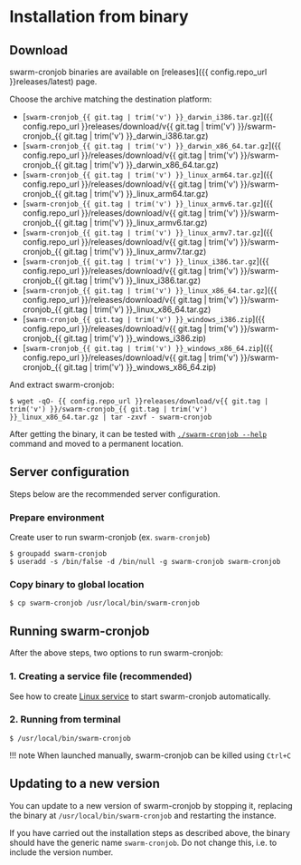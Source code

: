 # Installation from binary

## Download

swarm-cronjob binaries are available on [releases]({{ config.repo_url }}releases/latest) page.

Choose the archive matching the destination platform:

* [`swarm-cronjob_{{ git.tag | trim('v') }}_darwin_i386.tar.gz`]({{ config.repo_url }}releases/download/v{{ git.tag | trim('v') }}/swarm-cronjob_{{ git.tag | trim('v') }}_darwin_i386.tar.gz)
* [`swarm-cronjob_{{ git.tag | trim('v') }}_darwin_x86_64.tar.gz`]({{ config.repo_url }}/releases/download/v{{ git.tag | trim('v') }}/swarm-cronjob_{{ git.tag | trim('v') }}_darwin_x86_64.tar.gz)
* [`swarm-cronjob_{{ git.tag | trim('v') }}_linux_arm64.tar.gz`]({{ config.repo_url }}/releases/download/v{{ git.tag | trim('v') }}/swarm-cronjob_{{ git.tag | trim('v') }}_linux_arm64.tar.gz)
* [`swarm-cronjob_{{ git.tag | trim('v') }}_linux_armv6.tar.gz`]({{ config.repo_url }}/releases/download/v{{ git.tag | trim('v') }}/swarm-cronjob_{{ git.tag | trim('v') }}_linux_armv6.tar.gz)
* [`swarm-cronjob_{{ git.tag | trim('v') }}_linux_armv7.tar.gz`]({{ config.repo_url }}/releases/download/v{{ git.tag | trim('v') }}/swarm-cronjob_{{ git.tag | trim('v') }}_linux_armv7.tar.gz)
* [`swarm-cronjob_{{ git.tag | trim('v') }}_linux_i386.tar.gz`]({{ config.repo_url }}/releases/download/v{{ git.tag | trim('v') }}/swarm-cronjob_{{ git.tag | trim('v') }}_linux_i386.tar.gz)
* [`swarm-cronjob_{{ git.tag | trim('v') }}_linux_x86_64.tar.gz`]({{ config.repo_url }}/releases/download/v{{ git.tag | trim('v') }}/swarm-cronjob_{{ git.tag | trim('v') }}_linux_x86_64.tar.gz)
* [`swarm-cronjob_{{ git.tag | trim('v') }}_windows_i386.zip`]({{ config.repo_url }}/releases/download/v{{ git.tag | trim('v') }}/swarm-cronjob_{{ git.tag | trim('v') }}_windows_i386.zip)
* [`swarm-cronjob_{{ git.tag | trim('v') }}_windows_x86_64.zip`]({{ config.repo_url }}/releases/download/v{{ git.tag | trim('v') }}/swarm-cronjob_{{ git.tag | trim('v') }}_windows_x86_64.zip)

And extract swarm-cronjob:

```shell
$ wget -qO- {{ config.repo_url }}releases/download/v{{ git.tag | trim('v') }}/swarm-cronjob_{{ git.tag | trim('v') }}_linux_x86_64.tar.gz | tar -zxvf - swarm-cronjob
```

After getting the binary, it can be tested with [`./swarm-cronjob --help`](../usage/cli.md) command and moved to a permanent location.

## Server configuration

Steps below are the recommended server configuration.

### Prepare environment

Create user to run swarm-cronjob (ex. `swarm-cronjob`)

```shell
$ groupadd swarm-cronjob
$ useradd -s /bin/false -d /bin/null -g swarm-cronjob swarm-cronjob
```

### Copy binary to global location

```shell
$ cp swarm-cronjob /usr/local/bin/swarm-cronjob
```

## Running swarm-cronjob

After the above steps, two options to run swarm-cronjob:

### 1. Creating a service file (recommended)

See how to create [Linux service](linux-service.md) to start swarm-cronjob automatically.

### 2. Running from terminal

```shell
$ /usr/local/bin/swarm-cronjob
```

!!! note
    When launched manually, swarm-cronjob can be killed using `Ctrl+C`

## Updating to a new version

You can update to a new version of swarm-cronjob by stopping it, replacing the binary at `/usr/local/bin/swarm-cronjob` and restarting the instance.

If you have carried out the installation steps as described above, the binary should have the generic name `swarm-cronjob`. Do not change this, i.e. to include the version number.
